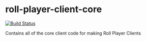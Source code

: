 # roll-player-client-core
[![Build Status](https://travis-ci.org/roll-player/roll-player-client-core.svg?branch=master)](https://travis-ci.org/roll-player/roll-player-client-core)

Contains all of the core client code for making Roll Player Clients

